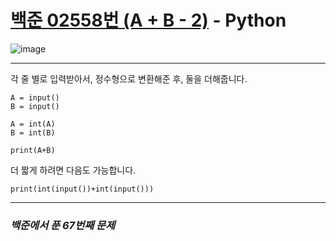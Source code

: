# [백준 02558번 (A + B - 2)](https://www.acmicpc.net/problem/02558) - Python

![image](https://user-images.githubusercontent.com/104616990/178097337-67ff988d-49b3-4cac-bd3c-1bf98e9f4133.png)

---

각 줄 별로 입력받아서, 정수형으로 변환해준 후, 둘을 더해줍니다.

```
A = input()
B = input()

A = int(A)
B = int(B)

print(A+B)
```

더 짧게 하려면 다음도 가능합니다.

```
print(int(input())+int(input()))
```

---

### *백준에서 푼 67번째 문제*
